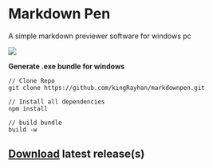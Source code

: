 # Markdown Pen

A simple markdown previewer software for windows pc

![](https://image.prntscr.com/image/euL70KP0QvO4t19_BisM-A.png)

**Generate .exe bundle for windows**

```
// Clone Repo
git clone https://github.com/kingRayhan/markdownpen.git

// Install all dependencies
npm install

// build bundle
build -w
```

## [Download](https://github.com/kingRayhan/markdownpen/releases) latest release(s)
